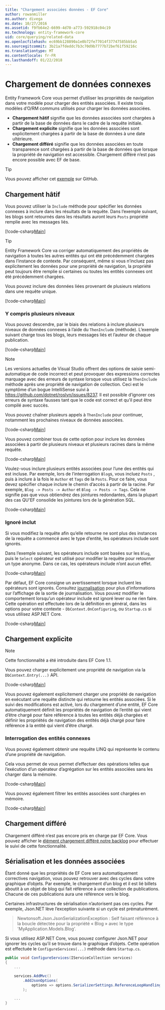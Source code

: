 ```yaml
---
title: "Chargement associées données - EF Core"
author: rowanmiller
ms.author: divega
ms.date: 10/27/2016
ms.assetid: f9fb64e2-6699-4d70-a773-592918c04c19
ms.technology: entity-framework-core
uid: core/querying/related-data
ms.openlocfilehash: ec69bb128890a1e0b72fe77014f37747585bb5a5
ms.sourcegitcommit: 3b21a7fdeddc7b3c70d9b7777b72bef61f59216c
ms.translationtype: MT
ms.contentlocale: fr-FR
ms.lasthandoff: 01/22/2018
---
```

# <a name="loading-related-data"></a>Chargement de données connexes

Entity Framework Core vous permet d’utiliser les propriétés de navigation dans votre modèle pour charger des entités associées. Il existe trois modèles d’O/RM communs utilisés pour charger les données associées.
* **Chargement hâtif** signifie que les données associées sont chargées à partir de la base de données dans le cadre de la requête initiale.
* **Chargement explicite** signifie que les données associées sont explicitement chargées à partir de la base de données à une date ultérieure.
* **Chargement différé** signifie que les données associées en toute transparence sont chargées à partir de la base de données que lorsque la propriété de navigation est accessible. Chargement différé n’est pas encore possible avec EF de base.

> [!TIP]  
> Vous pouvez afficher cet [exemple](https://github.com/aspnet/EntityFramework.Docs/tree/master/samples/core/Querying) sur GitHub.

## <a name="eager-loading"></a>Chargement hâtif

Vous pouvez utiliser la `Include` méthode pour spécifier les données connexes à inclure dans les résultats de la requête. Dans l’exemple suivant, les blogs sont retournés dans les résultats auront leurs `Posts` propriété remplie avec les messages liés.

[!code-csharp[Main](../../../samples/core/Querying/Querying/RelatedData/Sample.cs#SingleInclude)]

> [!TIP]  
> Entity Framework Core va corriger automatiquement des propriétés de navigation à toutes les autres entités qui ont été précédemment chargées dans l’instance de contexte. Par conséquent, même si vous n’incluez pas explicitement les données pour une propriété de navigation, la propriété peut toujours être remplie si certaines ou toutes les entités connexes ont été précédemment chargées.


Vous pouvez inclure des données liées provenant de plusieurs relations dans une requête unique.

[!code-csharp[Main](../../../samples/core/Querying/Querying/RelatedData/Sample.cs#MultipleIncludes)]

### <a name="including-multiple-levels"></a>Y compris plusieurs niveaux

Vous pouvez descendre, par le biais des relations à inclure plusieurs niveaux de données connexes à l’aide du `ThenInclude` (méthode). L’exemple suivant charge tous les blogs, leurs messages liés et l’auteur de chaque publication.

[!code-csharp[Main](../../../samples/core/Querying/Querying/RelatedData/Sample.cs#SingleThenInclude)]

> [!NOTE]  
> Les versions actuelles de Visual Studio offrent des options de saisie semi-automatique de code incorrect et peut provoquer des expressions correctes marquage avec des erreurs de syntaxe lorsque vous utilisez la `ThenInclude` méthode après une propriété de navigation de collection. Ceci est le symptôme d’un bogue IntelliSense suivi à https://github.com/dotnet/roslyn/issues/8237. Il est possible d’ignorer ces erreurs de syntaxe fausses tant que le code est correct et qu’il peut être compilé avec succès. 

Vous pouvez chaîner plusieurs appels à `ThenInclude` pour continuer, notamment les prochaines niveaux de données associées.

[!code-csharp[Main](../../../samples/core/Querying/Querying/RelatedData/Sample.cs#MultipleThenIncludes)]

Vous pouvez combiner tous de cette option pour inclure les données associées à partir de plusieurs niveaux et plusieurs racines dans la même requête.

[!code-csharp[Main](../../../samples/core/Querying/Querying/RelatedData/Sample.cs#IncludeTree)]

Voulez-vous inclure plusieurs entités associées pour l’une des entités qui est incluse. Par exemple, lors de l’interrogation `Blog`s, vous incluez `Posts` , puis à inclure à la fois le `Author` et `Tags` de la `Posts`. Pour ce faire, vous devez spécifier chaque inclure le chemin d’accès à partir de la racine. Par exemple, `Blog -> Posts -> Author` et `Blog -> Posts -> Tags`. Cela ne signifie pas que vous obtiendrez des jointures redondantes, dans la plupart des cas QU'EF consolide les jointures lors de la génération SQL.

[!code-csharp[Main](../../../samples/core/Querying/Querying/RelatedData/Sample.cs#MultipleLeafIncludes)]

### <a name="ignored-includes"></a>Ignoré inclut

Si vous modifiez la requête afin qu’elle retourne ne sont plus des instances de la requête a commencé avec le type d’entité, les opérateurs include sont ignorés.

Dans l’exemple suivant, les opérateurs include sont basées sur les `Blog`, puis le `Select` opérateur est utilisé pour modifier la requête pour retourner un type anonyme. Dans ce cas, les opérateurs include n’ont aucun effet.

[!code-csharp[Main](../../../samples/core/Querying/Querying/RelatedData/Sample.cs#IgnoredInclude)]

Par défaut, EF Core consigne un avertissement lorsque incluent les opérateurs sont ignorés. Consultez [journalisation](../miscellaneous/logging.md) pour plus d’informations sur l’affichage de la sortie de journalisation. Vous pouvez modifier le comportement lorsqu’un opérateur include est ignoré lever ou ne rien faire. Cette opération est effectuée lors de la définition en général, dans les options pour votre contexte - `DbContext.OnConfiguring`, ou `Startup.cs` si vous utilisez ASP.NET Core.

[!code-csharp[Main](../../../samples/core/Querying/Querying/RelatedData/ThrowOnIgnoredInclude/BloggingContext.cs#OnConfiguring)]

## <a name="explicit-loading"></a>Chargement explicite

> [!NOTE]  
> Cette fonctionnalité a été introduite dans EF Core 1.1.

Vous pouvez charger explicitement une propriété de navigation via la `DbContext.Entry(...)` API.

[!code-csharp[Main](../../../samples/core/Querying/Querying/RelatedData/Sample.cs#Eager)]

Vous pouvez également explicitement charger une propriété de navigation en exécutant une requête distincte qui retourne les entités associées. Si le suivi des modifications est activé, lors du chargement d’une entité, EF Core automatiquement définit les propriétés de navigation de l’entité qui vient d’être chargé pour faire référence à toutes les entités déjà chargées et définir les propriétés de navigation des entités déjà chargé pour faire référence à la entité qui vient d’être chargé.

### <a name="querying-related-entities"></a>Interrogation des entités connexes

Vous pouvez également obtenir une requête LINQ qui représente le contenu d’une propriété de navigation.

Cela vous permet de vous permet d’effectuer des opérations telles que l’exécution d’un opérateur d’agrégation sur les entités associées sans les charger dans la mémoire.

[!code-csharp[Main](../../../samples/core/Querying/Querying/RelatedData/Sample.cs#NavQueryAggregate)]

Vous pouvez également filtrer les entités associées sont chargées en mémoire.

[!code-csharp[Main](../../../samples/core/Querying/Querying/RelatedData/Sample.cs#NavQueryFiltered)]

## <a name="lazy-loading"></a>Chargement différé

Chargement différé n’est pas encore pris en charge par EF Core. Vous pouvez afficher le [élément chargement différé notre backlog](https://github.com/aspnet/EntityFramework/issues/3797) pour effectuer le suivi de cette fonctionnalité.

## <a name="related-data-and-serialization"></a>Sérialisation et les données associées

Étant donné que les propriétés de EF Core sera automatiquement correctives navigation, vous pouvez retrouver avec des cycles dans votre graphique d’objets. Par exemple, le chargement d’un blog et il est lié billets aboutit à un objet de blog qui fait référence à une collection de publications. Chacune de ces publications aura une référence vers le blog.

Certaines infrastructures de sérialisation n’autorisent pas ces cycles. Par exemple, Json.NET lève l’exception suivante si un cycle est prématurément.

> Newtonsoft.Json.JsonSerializationException : Self faisant référence à la boucle détectée pour la propriété « Blog » avec le type 'MyApplication.Models.Blog'.

Si vous utilisez ASP.NET Core, vous pouvez configurer Json.NET pour ignorer les cycles qu’il se trouve dans le graphique d’objets. Cette opération est effectuée le `ConfigureServices(...)` méthode dans `Startup.cs`.

``` csharp
public void ConfigureServices(IServiceCollection services)
{
    ...

    services.AddMvc()
        .AddJsonOptions(
            options => options.SerializerSettings.ReferenceLoopHandling = Newtonsoft.Json.ReferenceLoopHandling.Ignore
        );

    ...
}
```
